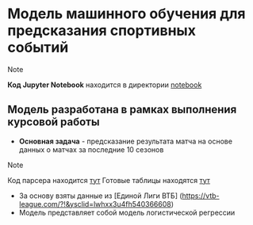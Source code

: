 # Модель машинного обучения для предсказания спортивных событий
> [!NOTE]
> **Код Jupyter Notebook** находится в директории [notebook](notebook/)

## Модель разработана в рамках выполнения курсовой работы

* **Основная задача** - предсказание результата матча на основе данных о матчах за последние 10 сезонов
> [!NOTE]
> Код парсера находится [тут](scrap/)
> Готовые таблицы находятся [тут](data/csv/)
* За основу взяты данные из [Единой Лиги ВТБ] (https://vtb-league.com/?!&ysclid=lwhxx3u4fh540366608)
* Модель представляет собой модель логистической регрессии
